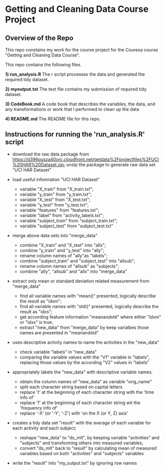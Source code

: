 
# Getting and Cleaning Data Course Project


## Overview of the Repo
This repo constains my work for the course project for the Couresa course "Getting and Cleaning Data Course".

This repo contains the following files. 

**1) run_analysis.R** The r script processes the data and generated the required tidy dataset. 

**2) myoutput.txt** The text file contains my submission of required tidy dataset. 

**3) CodeBook.md** A code book that describes the variables, the data, and any transformations or work that I performed to clean up the data

**4) README.md** The README file for this repo. 

## Instructions for running the 'run_analysis.R' script
* download the raw data package from https://d396qusza40orc.cloudfront.net/getdata%2Fprojectfiles%2FUCI%20HAR%20Dataset.zip; unzip the package to generate raw data set "UCI HAR Dataset"

* load useful infomration "UCI HAR Dataset"
    + variable "X_train" from "X_train.txt";
    + variable "y_train" from "y_train.txt";
    + variable "X_test" from "X_test.txt";
    + variable "y_test" from "y_test.txt";
    + variable "features" from "features.txt";
    + variable "label" from "activity_labels.txt";
    + variable "subject_train" from "subject_train.txt";
    + variable "subject_test" from "subject_test.txt"    
    
        
* merge above data sets into "merge_data" 
    + combine "X_train" and "X_test" into "allx";
    + combine "y_train" and "y_test" into "ally";
    + rename column names of "ally"as "labels";
    + combine "subject_train" and "subject_test" into "allsub";
    + rename column names of "allsub" as "subjects";
    + combine "ally", "allsub" and "allx" into "merge_data"    
    
    
* extract only mean or standard deviation related measurement from "merge_data"
    + find all variable names with "mean()" presented, logically describe the result as "idxm";
    + find all variable names with "std()" presented, logically describe the result as "idxs";
    + get according feature information "meanandstd" where either "idxm" or "idxs" is true;    
    + extract "new_data" from "merge_data" by keep varialbes those names are presented in "meanandstd"  
    
    
* uses descriptive activity names to name the activities in the "new_data"
    + check variable "labels" in "new_data"
    + comparing the variable values with the "V1" variable in "labels", replacing those values by the according "V2" values in "labels"   
    
    
* appropriately labels the "new_data" with descriptive variable names. 
    + obtain the column names of "new_data" as variable "orig_name"
    + split each character string based on capital letters
    + replace 't' at the beginning of each character string with the 'time info of'
    + replace 'f' at the beginning of each character string wit the 'frequency info of'
    + replace '-X' (or '-Y', '-Z') with 'on the X (or Y, Z) axis'    
    
    
* creates a tidy data set "result" with the average of each variable for each activity and each subject;
    + reshape "new_data" to "ds_mlt", by keeping variable "activities" and "subjects" and transforming others into measured variables;
    + convert "ds_mlt" back to "result" by calculating mean of measured variables based on both "activities" and "subjects" variables    
    
    
* write the "result" into "my_output.txt" by ignoring row names   
